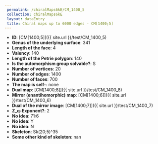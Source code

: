 ```yaml
--- 
 permalink: /chiralMaps6kE/CM_1400_5 
 collection: chiralMaps6kE
 layout: dataEntry
 title: Chiral maps up to 6000 edges - CM[1400;5]
---
```


- **ID**: [CM[1400;5]]({{ site.url }}/test/CM_1400_5)
- **Genus of the underlying surface**: 341
- **Length of the face**: 4
- **Valency**: 140
- **Length of the Petrie polygon**: 140
- **Is the automorphism group solvable?**: S
- **Number of vertices**: 20
- **Number of edges**: 1400
- **Number of faces**: 700
- **The map is self-**: none
- **Dual map**: [CM[1400;8]]({{ site.url }}/test/CM_1400_8)
- **Mirror (enantihomorphic) map**: [CM[1400;6]]({{ site.url }}/test/CM_1400_6)
- **Dual of the mirror image**: [CM[1400;7]]({{ site.url }}/test/CM_1400_7)
- **Z_q-Exponent?**: 2
- **No idea**:  71:6
- **No idea**: Y
- **No idea**: N
- **Skeleton**: Sk(20;5)^35
- **Some other kind of skeleton**: nan
